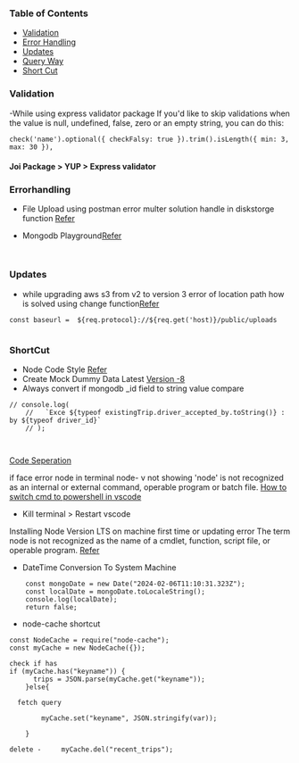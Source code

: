 
### Table of Contents

  - [Validation](#validation)
  - [Error Handling](#Errorhandling)
  - [Updates](#Updates)
  - [Query Way](#Querying)
  - [Short Cut](#ShortCut)  


### Validation
  
-While using express validator package If you'd like to skip validations when the value is null, undefined, false, zero or an empty string, you can do this:
```
check('name').optional({ checkFalsy: true }).trim().isLength({ min: 3, max: 30 }),

```
#### Joi Package > YUP > Express validator

### Errorhandling

- File Upload using postman error multer solution handle in diskstorge function [Refer](https://stackoverflow.com/questions/48726473/postman-raw-data-works-but-form-data-not-works-on-post-request-in-node)

- Mongodb Playground[Refer](https://mongoplayground.net/)


  
```


```


### Updates

  -  while upgrading aws s3 from v2 to version 3 error of location path how is solved using change function[Refer](https://stackoverflow.com/questions/77184519/unable-to-get-the-public-link-to-s3-bucket-object-after-uploading-from-node-js)
```
const baseurl =  ${req.protocol}://${req.get('host)}/public/uploads


```

### ShortCut

- Node Code Style [Refer](https://github.com/felixge/node-style-guide?tab=readme-ov-file#2-spaces-for-indentation) 
- Create Mock Dummy Data Latest [Version -8](https://fakerjs.dev/api/faker.html)
- Always convert if mongodb _id field to string value compare

```
// console.log(
    //   `Exce ${typeof existingTrip.driver_accepted_by.toString()} : by ${typeof driver_id}`
    // );

```


```


```

[Code Seperation](https://www.infoq.com/articles/separation-concerns-nodejs/)

if face error node in terminal node- v not showing 'node' is not recognized as an internal or external command,
operable program or batch file.
[How to switch cmd to powershell in vscode ](https://stackoverflow.com/questions/42729130/visual-studio-code-how-to-switch-from-powershell-exe-to-cmd-exe)
 - Kill terminal > Restart vscode

Installing Node Version LTS on machine first time or updating
error 
The term node is not recognized as the name of a cmdlet, function, script file, or operable program. [Refer]( https://www.codewithharry.com/blogpost/solving-node-not-recognized-error-windows/)

  - DateTime Conversion To System Machine
```
    const mongoDate = new Date("2024-02-06T11:10:31.323Z");
    const localDate = mongoDate.toLocaleString();
    console.log(localDate);
    return false;
```

- node-cache shortcut

```
const NodeCache = require("node-cache");
const myCache = new NodeCache({});

check if has
if (myCache.has("keyname")) {
      trips = JSON.parse(myCache.get("keyname"));
    }else{

  fetch query

        myCache.set("keyname", JSON.stringify(var));

    }

delete -     myCache.del("recent_trips");

```


